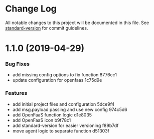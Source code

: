 # Change Log

All notable changes to this project will be documented in this file. See [standard-version](https://github.com/conventional-changelog/standard-version) for commit guidelines.

# 1.1.0 (2019-04-29)


### Bug Fixes

* add missing config options to fix function 8776cc1
* update configuration for openfaas 1c75d9e


### Features

* add initial project files and configuration 5dce9f4
* add msg.payload passing and use new config 974c5d6
* add OpenFaaS function logic d1e8035
* add OpenFaaS icon b9f78c1
* add standard-version for easier versioning f89b7df
* move agent logic to separate function d51303f
